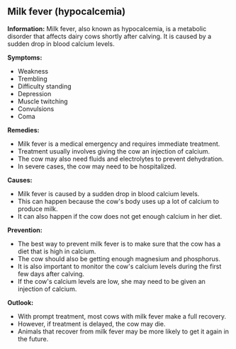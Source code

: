 ## Milk fever (hypocalcemia)

**Information:** Milk fever, also known as hypocalcemia, is a metabolic disorder that affects dairy cows shortly after calving. It is caused by a sudden drop in blood calcium levels.

**Symptoms:**

* Weakness
* Trembling
* Difficulty standing
* Depression
* Muscle twitching
* Convulsions
* Coma

**Remedies:**

* Milk fever is a medical emergency and requires immediate treatment.
* Treatment usually involves giving the cow an injection of calcium.
* The cow may also need fluids and electrolytes to prevent dehydration.
* In severe cases, the cow may need to be hospitalized.

**Causes:**

* Milk fever is caused by a sudden drop in blood calcium levels.
* This can happen because the cow's body uses up a lot of calcium to produce milk.
* It can also happen if the cow does not get enough calcium in her diet.

**Prevention:**

* The best way to prevent milk fever is to make sure that the cow has a diet that is high in calcium.
* The cow should also be getting enough magnesium and phosphorus.
* It is also important to monitor the cow's calcium levels during the first few days after calving.
* If the cow's calcium levels are low, she may need to be given an injection of calcium.

**Outlook:**

* With prompt treatment, most cows with milk fever make a full recovery.
* However, if treatment is delayed, the cow may die.
* Animals that recover from milk fever may be more likely to get it again in the future.
